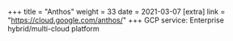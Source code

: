 +++
title = "Anthos"
weight = 33
date = 2021-03-07
[extra]
link = "https://cloud.google.com/anthos/"
+++
GCP service: Enterprise hybrid/multi-cloud platform

